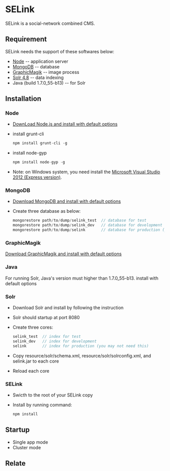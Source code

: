 # SELink

SELink is a social-network combined CMS.

## Requirement

SELink needs the support of these softwares below:

  * [Node](http://nodejs.org/) -- application server
  * [MongoDB](http://www.mongodb.org/) -- database
  * [GraphicMagik](http://www.graphicsmagick.org/) -- image process
  * [Solr 4.8](http://lucene.apache.org/solr/) -- data indexing
  * Java (build 1.7.0_55-b13) -- for Solr

## Installation

### Node 
  
  * [DownLoad Node.js and install with default options](http://nodejs.org/download/)
  * install grunt-cli

    ```javascript
    npm install grunt-cli -g
    ```
  * install node-gyp

    ```javascript
    npm install node-gyp -g
    ```
  * Note: on Windows system, you need install the [Microsoft Visual Studio 2012 (Express version)](http://go.microsoft.com/?linkid=9816758).

### MongoDB
  
  * [Download MongoDB and install with default options](http://www.mongodb.org/downloads)
  * Create three database as below:

    ```javascript
    mongorestore path/to/dump/selink_test  // database for test
    mongorestore path/to/dump/selink_dev   // database for development
    mongorestore path/to/dump/selink       // database for production (you may not need this)
    ```
  
### GraphicMagik
  
  [Download GraphicMagik and install with default options](http://www.graphicsmagick.org/download.html)
  
### Java
  
  For running Solr, Java's version must higher than 1.7.0_55-b13. install with default options
  
### Solr
  
  * Download Solr and install by following the instruction
  * Solr should startup at port 8080
  * Create three cores:

    ```javascript
    selink_test  // index for test
    selink_dev   // index for development
    selink       // index for production (you may not need this)
    ```
  * Copy resource/solr/schema.xml, resource/solr/solrconfig.xml, and selink.jar to each core
  * Reload each core

### SELink
  
  * Swicth to the root of your SELink copy
  * Install by running command:

    ```javascript
    npm install
    ```

## Startup

  * Single app mode
  * Cluster mode

## Relate
